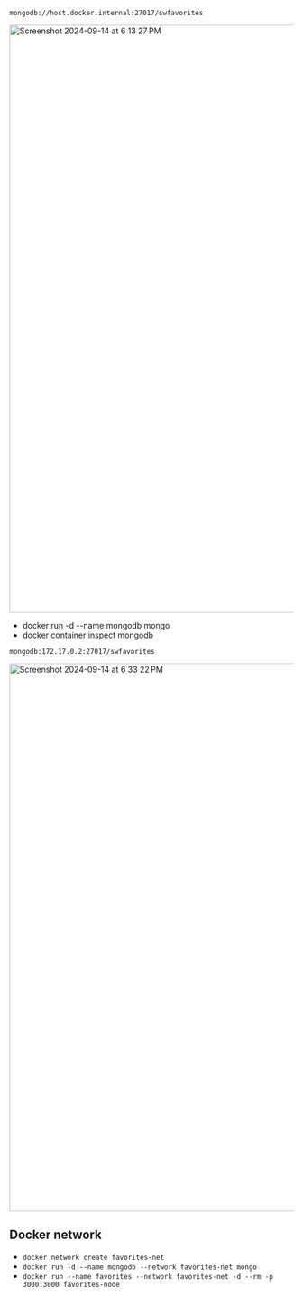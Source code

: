 ```mongodb://host.docker.internal:27017/swfavorites```

<img width="1043" alt="Screenshot 2024-09-14 at 6 13 27 PM" src="https://github.com/user-attachments/assets/23ee14c4-f671-46f1-9849-8c49c1b02f1e">


- docker run -d --name mongodb mongo
- docker container inspect mongodb

```mongodb:172.17.0.2:27017/swfavorites```

<img width="972" alt="Screenshot 2024-09-14 at 6 33 22 PM" src="https://github.com/user-attachments/assets/f859b41f-4fe8-4b86-8c54-096766d0764d">

## Docker network

- ```docker network create favorites-net```
- ```docker run -d --name mongodb --network favorites-net mongo```
- ```docker run --name favorites --network favorites-net -d --rm -p 3000:3000 favorites-node```
